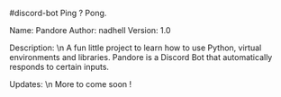 #discord-bot
Ping ? Pong.

Name: Pandore
Author: nadhell
Version: 1.0

Description: \n
A fun little project to learn how to use Python, virtual environments and libraries.
Pandore is a Discord Bot that automatically responds to certain inputs.

Updates: \n
More to come soon !